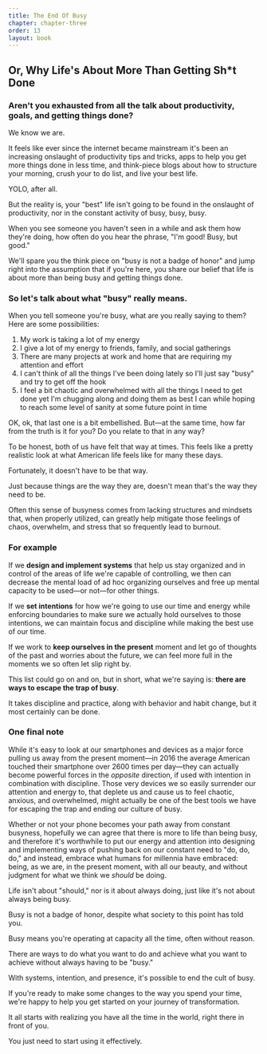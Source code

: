 ```yaml
---
title: The End Of Busy
chapter: chapter-three
order: 13
layout: book
---
```

## Or, Why Life's About More Than Getting Sh*t Done

### Aren't you exhausted from all the talk about productivity, goals, and getting things done?

We know we are.

It feels like ever since the internet became mainstream it's been an increasing onslaught of productivity tips and tricks, apps to help you get more things done in less time, and think-piece blogs about how to structure your morning, crush your to do list, and live your best life.

YOLO, after all.

But the reality is, your "best" life isn't going to be found in the onslaught of productivity, nor in the constant activity of busy, busy, busy.

When you see someone you haven't seen in a while and ask them how they're doing, how often do you hear the phrase, "I'm good! Busy, but good."

We'll spare you the think piece on "busy is not a badge of honor" and jump right into the assumption that if you're here, you share our belief that life is about more than being busy and getting things done.

### So let's talk about what "busy" really means.

When you tell someone you're busy, what are you really saying to them? Here are some possibilities:

1. My work is taking a lot of my energy
2. I give a lot of my energy to friends, family, and social gatherings
3. There are many projects at work and home that are requiring my attention and effort
4. I can't think of all the things I've been doing lately so I'll just say "busy" and try to get off the hook
5. I feel a bit chaotic and overwhelmed with all the things I need to get done yet I'm chugging along and doing them as best I can while hoping to reach some level of sanity at some future point in time

OK, ok, that last one is a bit embellished. But—at the same time, how far from the truth is it for you? Do you relate to that in any way?

To be honest, both of us have felt that way at times. This feels like a pretty realistic look at what American life feels like for many these days.

Fortunately, it doesn't have to be that way.

Just because things are the way they are, doesn't mean that's the way they need to be.

Often this sense of busyness comes from lacking structures and mindsets that, when properly utilized, can greatly help mitigate those feelings of chaos, overwhelm, and stress that so frequently lead to burnout.

### For example

If we **design and implement systems** that help us stay organized and in control of the areas of life we're capable of controlling, we then can decrease the mental load of ad hoc organizing ourselves and free up mental capacity to be used—or not—for other things.

If we **set intentions** for how we're going to use our time and energy while enforcing boundaries to make sure we actually hold ourselves to those intentions, we can maintain focus and discipline while making the best use of our time.

If we work to **keep ourselves in the present** moment and let go of thoughts of the past and worries about the future, we can feel more full in the moments we so often let slip right by.

This list could go on and on, but in short, what we're saying is: **there are ways to escape the trap of busy**.

It takes discipline and practice, along with behavior and habit change, but it most certainly can be done.

### One final note

While it's easy to look at our smartphones and devices as a major force pulling us away from the present moment—in 2016 the average American touched their smartphone over 2600 times per day—they can actually become powerful forces in the *opposite* direction, if used with intention in combination with discipline. Those very devices we so easily surrender our attention and energy to, that deplete us and cause us to feel chaotic, anxious, and overwhelmed, might actually be one of the best tools we have for escaping the trap and ending our culture of busy.

Whether or not your phone becomes your path away from constant busyness, hopefully we can agree that there is more to life than being busy, and therefore it's worthwhile to put our energy and attention into designing and implementing ways of pushing back on our constant need to "do, do, do," and instead, embrace what humans for millennia have embraced: being, as we are, in the present moment, with all our beauty, and without judgment for what we think we *should* be doing.

Life isn't about "should," nor is it about always doing, just like it's not about always being busy.

Busy is not a badge of honor, despite what society to this point has told you.

Busy means you're operating at capacity all the time, often without reason.

There are ways to do what you want to do and achieve what you want to achieve without always having to be "busy."

With systems, intention, and presence, it's possible to end the cult of busy.

If you're ready to make some changes to the way you spend your time, we're happy to help you get started on your journey of transformation.

It all starts with realizing you have all the time in the world, right there in front of you.

You just need to start using it effectively.
